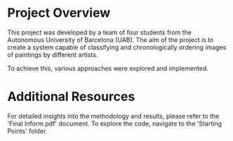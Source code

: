 # Project Overview
This project was developed by a team of four students from the Autonomous University of Barcelona (UAB). The aim of the project is to create a system capable of classifying and chronologically ordering images of paintings by different artists.

To achieve this, various approaches were explored and implemented.

# Additional Resources
For detailed insights into the methodology and results, please refer to the 'Final Inform.pdf' document.
To explore the code, navigate to the 'Starting Points' folder.
